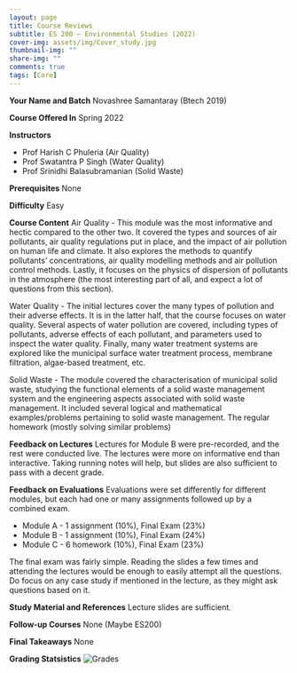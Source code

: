 ```yaml
---
layout: page
title: Course Reviews
subtitle: ES 200 – Environmental Studies (2022)
cover-img: assets/img/Cover_study.jpg
thumbnail-img: ""
share-img: ""
comments: true
tags: [Core]
---
```


**Your Name and Batch**
Novashree Samantaray (Btech 2019)

**Course Offered In**
Spring 2022

**Instructors**
- Prof Harish C Phuleria (Air Quality)
- Prof Swatantra P Singh (Water Quality)
- Prof Srinidhi Balasubramanian (Solid Waste)

**Prerequisites**
None

**Difficulty**
Easy

**Course Content**
Air Quality - This module was the most informative and hectic compared to the other two. It covered the types and sources of air pollutants, air quality regulations put in place, and the impact of air pollution on human life and climate. It also explores the methods to quantify pollutants’ concentrations, air quality modelling methods and air pollution control methods. Lastly, it focuses on the physics of dispersion of pollutants in the atmosphere (the most interesting part of all, and expect a lot of questions from this section).

Water Quality - The initial lectures cover the many types of pollution and their adverse effects. It is in the latter half, that the course focuses on water quality. Several aspects of water pollution are covered, including types of pollutants, adverse effects of each pollutant, and parameters used to inspect the water quality. Finally, many water treatment systems are explored like the municipal surface water treatment process, membrane filtration, algae-based treatment, etc.

Solid Waste - The module covered the characterisation of municipal solid waste, studying the functional elements of a solid waste management system and the engineering aspects associated with solid waste management. It included several logical and mathematical examples/problems pertaining to solid waste management. The regular homework (mostly solving similar problems)

**Feedback on Lectures**
Lectures for Module B were pre-recorded, and the rest were conducted live. The lectures were more on informative end than interactive. Taking running notes will help, but slides are also sufficient to pass with a decent grade.

**Feedback on Evaluations**
Evaluations were set differently for different modules, but each had one or many assignments followed up by a combined exam. 
- Module A - 1 assignment (10%), Final Exam (23%)
- Module B - 1 assignment (10%), Final Exam (24%)
- Module C - 6 homework (10%), Final Exam (23%)

The final exam was fairly simple. Reading the slides a few times and attending the lectures would be enough to easily attempt all the questions. Do focus on any case study if mentioned in the lecture, as they might ask questions based on it.

**Study Material and References**
Lecture slides are sufficient.

**Follow-up Courses**
None (Maybe ES200)

**Final Takeaways**
None

**Grading Statsistics**
![Grades](ES200_2022_Spring_grades.png)



